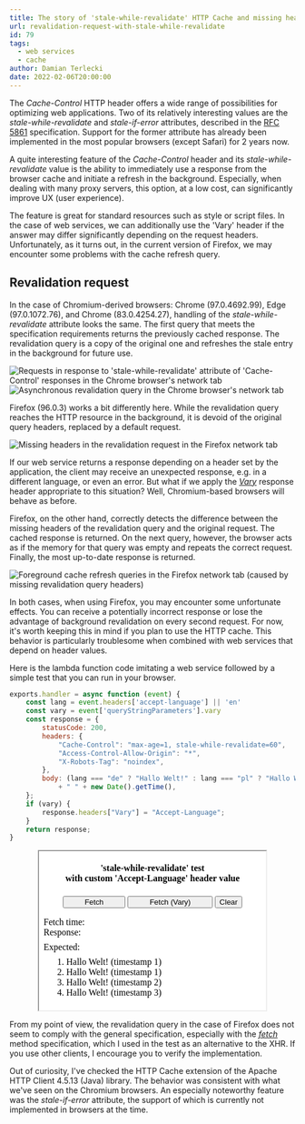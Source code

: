 ```yaml
---
title: The story of 'stale-while-revalidate' HTTP Cache and missing headers
url: revalidation-request-with-stale-while-revalidate
id: 79
tags:
  - web services
  - cache
author: Damian Terlecki
date: 2022-02-06T20:00:00
---
```


The *Cache-Control* HTTP header offers a wide range of possibilities for optimizing web
applications. Two of its relatively interesting values are the *stale-while-revalidate* and *stale-if-error*
attributes, described in the [RFC 5861](https://datatracker.ietf.org/doc/html/rfc5861) specification.
Support for the former attribute has already been implemented in the most popular browsers (except Safari) for 2 years now.

A quite interesting feature of the *Cache-Control* header and its *stale-while-revalidate* value is the ability to immediately
use a response from the browser cache and initiate a refresh in the background. Especially, when dealing with many proxy servers,
this option, at a low cost, can significantly improve UX (user experience).

The feature is great for standard resources such as style or script files. In the case of web services, we can
additionally use the 'Vary' header if the answer may differ significantly depending on the request headers. Unfortunately,
as it turns out, in the current version of Firefox, we may encounter some problems with the cache refresh query.

## Revalidation request

In the case of Chromium-derived browsers: Chrome (97.0.4692.99), Edge (97.0.1072.76), and Chrome (83.0.4254.27), handling
of the *stale-while-revalidate* attribute looks the same. The first query that meets the specification requirements returns the
previously cached response. The revalidation query is a copy of the original one and refreshes the stale entry in the background for future use.

<img src="/img/hq/stale-while-revalidate-chrome-network.png" alt="Requests in response to 'stale-while-revalidate' attribute of 'Cache-Control' responses in the Chrome browser's network tab" title="'stale-while-revalidate' in the 'network' tab (Chrome)">
<img src="/img/hq/stale-while-revalidate-chrome-request.png" alt="Asynchronous revalidation query in the Chrome browser's network tab" title="'stale-while-revalidate' background query (Chrome)">

Firefox (96.0.3) works a bit differently here. While the revalidation query reaches the HTTP resource in the background, it is
devoid of the original query headers, replaced by a default request.

<img src="/img/hq/stale-while-revalidate-firefox-network.png" alt="Missing headers in the revalidation request in the Firefox network tab" title="'stale-while-revalidate' revalidation request (Firefox)">

If our web service returns a response depending on a header set by the application, the client may receive an unexpected
response, e.g. in a different language, or even an error. But what if we apply the [*Vary*](https://datatracker.ietf.org/doc/html/rfc7231#section-7.1.4) response
header appropriate to this situation? Well, Chromium-based browsers will behave as before.

Firefox, on the other hand, correctly detects the difference between the missing headers of the revalidation query and the original
request. The cached response is returned. On the next query, however, the browser acts as if the memory for that query was empty
and repeats the correct request. Finally, the most up-to-date response is returned.

<img src="/img/hq/stale-while-revalidate-firefox-vary.png" alt="Foreground cache refresh queries in the Firefox network tab (caused by missing revalidation query headers)" title="'stale-while-revalidate' skips the cache (Firefox)">

In both cases, when using Firefox, you may encounter some unfortunate effects. You can receive a potentially incorrect response or
lose the advantage of background revalidation on every second request. For now, it's worth keeping this in mind if you plan to use the HTTP
cache. This behavior is particularly troublesome when combined with web services that depend on header values.

Here is the lambda function code imitating a web service followed by a simple test that you can run in your browser. 
```js
exports.handler = async function (event) {
    const lang = event.headers['accept-language'] || 'en'
    const vary = event['queryStringParameters'].vary
    const response = {
        statusCode: 200,
        headers: {
            "Cache-Control": "max-age=1, stale-while-revalidate=60",
            "Access-Control-Allow-Origin": "*",
            "X-Robots-Tag": "noindex",
        },
        body: (lang === "de" ? "Hallo Welt!" : lang === "pl" ? "Hallo Welt!!" : "Hello World!")
            + " " + new Date().getTime(),
    };
    if (vary) {
        response.headers["Vary"] = "Accept-Language";
    }
    return response;
}
```

<iframe height="280px" width="400px" sandbox="allow-scripts" style="display:block; margin: 0 auto 0 auto; background:white;"
srcdoc="
<div>
    <h4 style='text-align: center;'>'stale-while-revalidate' test<br/>with custom 'Accept-Language' header value</h4>
    <div style='text-align: center; margin-bottom: 1em;'>
        <button id='fetchButton' style='width: 110px'>Fetch<span id='fetch'></span></button>
        <button id='fetchButton2' style='width: 150px'>Fetch (Vary)<span id='fetch2'></span></button>
        <button id='clearButton'>Clear</button>
    </div>
    <div style='margin-bottom: 0.5em;'>
        <div>Fetch time: <span id='debug'></span></div>
        <div>Response: <span id='result'></span></div>
    </div>
    <div>Expected:
    <ol style='margin-top: 0.5em;'>
        <li>Hallo Welt! (timestamp 1)</li>
        <li>Hallo Welt! (timestamp 1)</li>
        <li>Hallo Welt! (timestamp 2)</li>
        <li>Hallo Welt! (timestamp 3)</li>
    </ol>
    </div>
</div>
<script>
let cacheKey = new Date().getTime().toString();
let lastTimeout;
function clearCache() {
    document.getElementById('debug').innerText = null;
    document.getElementById('result').innerText = null;
    document.getElementById('fetch').innerText = null;
    document.getElementById('fetch2').innerText = null;
    clearTimeout(lastTimeout);
    cacheKey = new Date().getTime().toString();
}
function load(vary) {
    let queryParams = '?cacheKey=' + cacheKey;
    if (vary) {
        queryParams += '&vary=true';
    }
    fetch('https://blog.termian.dev/test/stale-while-revalidate' + queryParams, {
        headers: {
          'Accept-Language': 'de'
        }
    })
        .then(response => response.text())
        .then(data => { 
            console.log('Received: ' + data);
            console.log(document);
            document.getElementById('result').innerText = data; 
            document.getElementById('debug').innerText = new Date().getTime().toString();
            document.getElementById('fetch').innerText = ' (wait 2s)';
            document.getElementById('fetch2').innerText = ' (wait 2s)';
            clearTimeout(lastTimeout);
            lastTimeout = setTimeout(()=>{
                    document.getElementById('fetch').innerText = null;
                    document.getElementById('fetch2').innerText = null;
            }, 2000);
        });
}
document.getElementById('fetchButton').addEventListener('click', () => {
    load();
});
document.getElementById('fetchButton2').addEventListener('click', () => {
    load(true);
});
document.getElementById('clearButton').addEventListener('click', () => {
    clearCache();
});
</script>
" > 
</iframe>


From my point of view, the revalidation query in the case of Firefox does not seem to comply with the general
specification, especially with the [*fetch*](https://web.archive.org/web/20220130075352/https://fetch.spec.whatwg.org/#ref-for-concept-request-clone%E2%91%A1)
method specification, which I used in the test as an alternative to the XHR. If you use other clients, I encourage
you to verify the implementation.

Out of curiosity, I've checked the HTTP Cache extension of the Apache HTTP Client 4.5.13 (Java) library. The behavior
was consistent with what we've seen on the Chromium browsers. An especially noteworthy feature was the *stale-if-error*
attribute, the support of which is currently not implemented in browsers at the time.